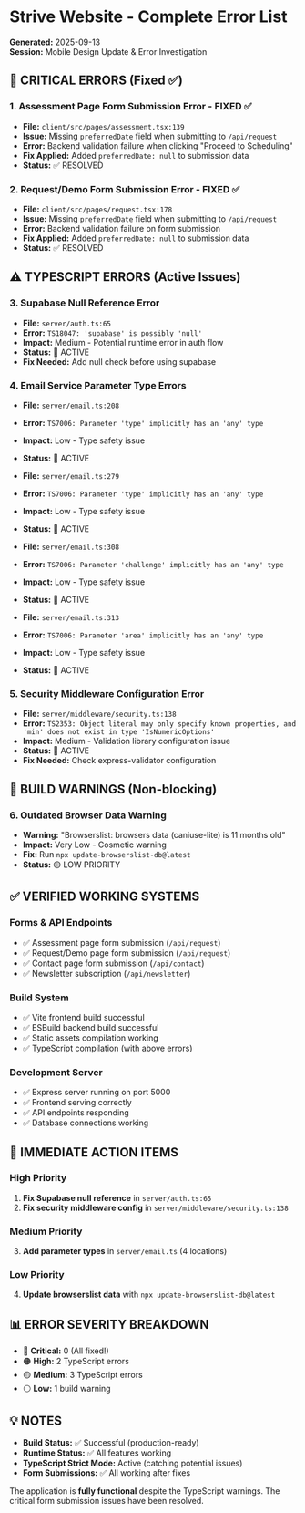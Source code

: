 # Strive Website - Complete Error List

**Generated:** 2025-09-13  
**Session:** Mobile Design Update & Error Investigation

## 🎯 CRITICAL ERRORS (Fixed ✅)

### 1. Assessment Page Form Submission Error - FIXED ✅
- **File:** `client/src/pages/assessment.tsx:139`
- **Issue:** Missing `preferredDate` field when submitting to `/api/request`
- **Error:** Backend validation failure when clicking "Proceed to Scheduling"
- **Fix Applied:** Added `preferredDate: null` to submission data
- **Status:** ✅ RESOLVED

### 2. Request/Demo Form Submission Error - FIXED ✅
- **File:** `client/src/pages/request.tsx:178`
- **Issue:** Missing `preferredDate` field when submitting to `/api/request`
- **Error:** Backend validation failure on form submission
- **Fix Applied:** Added `preferredDate: null` to submission data
- **Status:** ✅ RESOLVED

## ⚠️ TYPESCRIPT ERRORS (Active Issues)

### 3. Supabase Null Reference Error
- **File:** `server/auth.ts:65`
- **Error:** `TS18047: 'supabase' is possibly 'null'`
- **Impact:** Medium - Potential runtime error in auth flow
- **Status:** 🔴 ACTIVE
- **Fix Needed:** Add null check before using supabase

### 4. Email Service Parameter Type Errors
- **File:** `server/email.ts:208`
- **Error:** `TS7006: Parameter 'type' implicitly has an 'any' type`
- **Impact:** Low - Type safety issue
- **Status:** 🔴 ACTIVE

- **File:** `server/email.ts:279`
- **Error:** `TS7006: Parameter 'type' implicitly has an 'any' type`
- **Impact:** Low - Type safety issue
- **Status:** 🔴 ACTIVE

- **File:** `server/email.ts:308`
- **Error:** `TS7006: Parameter 'challenge' implicitly has an 'any' type`
- **Impact:** Low - Type safety issue
- **Status:** 🔴 ACTIVE

- **File:** `server/email.ts:313`
- **Error:** `TS7006: Parameter 'area' implicitly has an 'any' type`
- **Impact:** Low - Type safety issue
- **Status:** 🔴 ACTIVE

### 5. Security Middleware Configuration Error
- **File:** `server/middleware/security.ts:138`
- **Error:** `TS2353: Object literal may only specify known properties, and 'min' does not exist in type 'IsNumericOptions'`
- **Impact:** Medium - Validation library configuration issue
- **Status:** 🔴 ACTIVE
- **Fix Needed:** Check express-validator configuration

## 📢 BUILD WARNINGS (Non-blocking)

### 6. Outdated Browser Data Warning
- **Warning:** "Browserslist: browsers data (caniuse-lite) is 11 months old"
- **Impact:** Very Low - Cosmetic warning
- **Fix:** Run `npx update-browserslist-db@latest`
- **Status:** 🟡 LOW PRIORITY

## ✅ VERIFIED WORKING SYSTEMS

### Forms & API Endpoints
- ✅ Assessment page form submission (`/api/request`)
- ✅ Request/Demo page form submission (`/api/request`)
- ✅ Contact page form submission (`/api/contact`)
- ✅ Newsletter subscription (`/api/newsletter`)

### Build System
- ✅ Vite frontend build successful
- ✅ ESBuild backend build successful
- ✅ Static assets compilation working
- ✅ TypeScript compilation (with above errors)

### Development Server
- ✅ Express server running on port 5000
- ✅ Frontend serving correctly
- ✅ API endpoints responding
- ✅ Database connections working

## 🎯 IMMEDIATE ACTION ITEMS

### High Priority
1. **Fix Supabase null reference** in `server/auth.ts:65`
2. **Fix security middleware config** in `server/middleware/security.ts:138`

### Medium Priority  
3. **Add parameter types** in `server/email.ts` (4 locations)

### Low Priority
4. **Update browserslist data** with `npx update-browserslist-db@latest`

## 📊 ERROR SEVERITY BREAKDOWN

- 🔴 **Critical:** 0 (All fixed!)
- 🟠 **High:** 2 TypeScript errors
- 🟡 **Medium:** 3 TypeScript errors  
- ⚪ **Low:** 1 build warning

## 💡 NOTES

- **Build Status:** ✅ Successful (production-ready)
- **Runtime Status:** ✅ All features working
- **TypeScript Strict Mode:** Active (catching potential issues)
- **Form Submissions:** ✅ All working after fixes

The application is **fully functional** despite the TypeScript warnings. The critical form submission issues have been resolved.